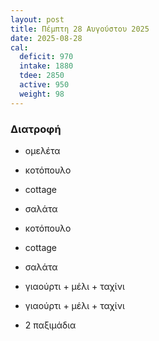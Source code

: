 ```yaml
---
layout: post
title: Πέμπτη 28 Αυγούστου 2025
date: 2025-08-28
cal:
  deficit: 970
  intake: 1880
  tdee: 2850
  active: 950
  weight: 98
---
```




### Διατροφή


- ομελέτα

- κοτόπουλο
- cottage
- σαλάτα

- κοτόπουλο
- cottage
- σαλάτα
- γιαούρτι + μέλι + ταχίνι

- γιαούρτι + μέλι + ταχίνι
- 2 παξιμάδια

